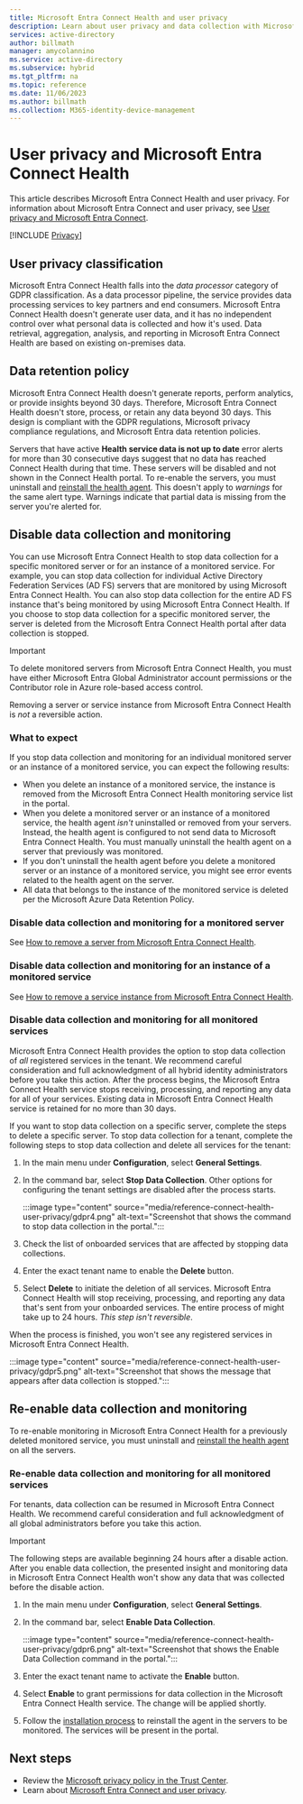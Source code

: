 ```yaml
---
title: Microsoft Entra Connect Health and user privacy
description: Learn about user privacy and data collection with Microsoft Entra Connect Health.
services: active-directory
author: billmath
manager: amycolannino
ms.service: active-directory
ms.subservice: hybrid
ms.tgt_pltfrm: na
ms.topic: reference
ms.date: 11/06/2023
ms.author: billmath
ms.collection: M365-identity-device-management
---
```


# User privacy and Microsoft Entra Connect Health

This article describes Microsoft Entra Connect Health and user privacy. For information about Microsoft Entra Connect and user privacy, see [User privacy and Microsoft Entra Connect](reference-connect-user-privacy.md).

[!INCLUDE [Privacy](~/../azure-docs-pr/includes/gdpr-intro-sentence.md)]

## User privacy classification

Microsoft Entra Connect Health falls into the *data processor* category of GDPR classification. As a data processor pipeline, the service provides data processing services to key partners and end consumers. Microsoft Entra Connect Health doesn't generate user data, and it has no independent control over what personal data is collected and how it's used. Data retrieval, aggregation, analysis, and reporting in Microsoft Entra Connect Health are based on existing on-premises data.

## Data retention policy

Microsoft Entra Connect Health doesn't generate reports, perform analytics, or provide insights beyond 30 days. Therefore, Microsoft Entra Connect Health doesn't store, process, or retain any data beyond 30 days. This design is compliant with the GDPR regulations, Microsoft privacy compliance regulations, and Microsoft Entra data retention policies.

Servers that have active **Health service data is not up to date** error alerts for more than 30 consecutive days suggest that no data has reached Connect Health during that time. These servers will be disabled and not shown in the Connect Health portal. To re-enable the servers, you must uninstall and [reinstall the health agent](how-to-connect-health-agent-install.md). This doesn't apply to *warnings* for the same alert type. Warnings indicate that partial data is missing from the server you're alerted for.

## Disable data collection and monitoring

You can use Microsoft Entra Connect Health to stop data collection for a specific monitored server or for an instance of a monitored service. For example, you can stop data collection for individual Active Directory Federation Services (AD FS) servers that are monitored by using Microsoft Entra Connect Health. You can also stop data collection for the entire AD FS instance that's being monitored by using Microsoft Entra Connect Health. If you choose to stop data collection for a specific monitored server, the server is deleted from the Microsoft Entra Connect Health portal after data collection is stopped.

> [!IMPORTANT]
> To delete monitored servers from Microsoft Entra Connect Health, you must have either Microsoft Entra Global Administrator account permissions or the Contributor role in Azure role-based access control.
>
> Removing a server or service instance from Microsoft Entra Connect Health is *not* a reversible action.

### What to expect

If you stop data collection and monitoring for an individual monitored server or an instance of a monitored service, you can expect the following results:

- When you delete an instance of a monitored service, the instance is removed from the Microsoft Entra Connect Health monitoring service list in the portal.
- When you delete a monitored server or an instance of a monitored service, the health agent *isn't* uninstalled or removed from your servers. Instead, the health agent is configured to not send data to Microsoft Entra Connect Health. You must manually uninstall the health agent on a server that previously was monitored.
- If you don't uninstall the health agent before you delete a monitored server or an instance of a monitored service, you might see error events related to the health agent on the server.
- All data that belongs to the instance of the monitored service is deleted per the Microsoft Azure Data Retention Policy.

### Disable data collection and monitoring for a monitored server

See [How to remove a server from Microsoft Entra Connect Health](how-to-connect-health-operations.md#delete-a-server-from-the-azure-ad-connect-health-service).

### Disable data collection and monitoring for an instance of a monitored service

See [How to remove a service instance from Microsoft Entra Connect Health](how-to-connect-health-operations.md#delete-a-service-instance-from-azure-ad-connect-health-service).

### Disable data collection and monitoring for all monitored services

Microsoft Entra Connect Health provides the option to stop data collection of *all* registered services in the tenant. We recommend careful consideration and full acknowledgment of all hybrid identity administrators before you take this action. After the process begins, the Microsoft Entra Connect Health service stops receiving, processing, and reporting any data for all of your services. Existing data in Microsoft Entra Connect Health service is retained for no more than 30 days.

If you want to stop data collection on a specific server, complete the steps to delete a specific server. To stop data collection for a tenant, complete the following steps to stop data collection and delete all services for the tenant:

1. In the main menu under **Configuration**, select **General Settings**.
1. In the command bar, select **Stop Data Collection**. Other options for configuring the tenant settings are disabled after the process starts.  

   :::image type="content" source="media/reference-connect-health-user-privacy/gdpr4.png" alt-text="Screenshot that shows the command to stop data collection in the portal.":::

1. Check the list of onboarded services that are affected by stopping data collections.
1. Enter the exact tenant name to enable the **Delete** button.
1. Select **Delete** to initiate the deletion of all services. Microsoft Entra Connect Health will stop receiving, processing, and reporting any data that's sent from your onboarded services. The entire process of might take up to 24 hours. *This step isn't reversible*.

When the process is finished, you won't see any registered services in Microsoft Entra Connect Health.

:::image type="content" source="media/reference-connect-health-user-privacy/gdpr5.png" alt-text="Screenshot that shows the message that appears after data collection is stopped.":::

## Re-enable data collection and monitoring

To re-enable monitoring in Microsoft Entra Connect Health for a previously deleted monitored service, you must uninstall and [reinstall the health agent](how-to-connect-health-agent-install.md) on all the servers.

### Re-enable data collection and monitoring for all monitored services

For tenants, data collection can be resumed in Microsoft Entra Connect Health. We recommend careful consideration and full acknowledgment of all global administrators before you take this action.

> [!IMPORTANT]
> The following steps are available beginning 24 hours after a disable action. After you enable data collection, the presented insight and monitoring data in Microsoft Entra Connect Health won't show any data that was collected before the disable action.

1. In the main menu under **Configuration**, select **General Settings**.
1. In the command bar, select **Enable Data Collection**.

   :::image type="content" source="media/reference-connect-health-user-privacy/gdpr6.png" alt-text="Screenshot that shows the Enable Data Collection command in the portal.":::

1. Enter the exact tenant name to activate the **Enable** button.
1. Select **Enable** to grant permissions for data collection in the Microsoft Entra Connect Health service. The change will be applied shortly.
1. Follow the [installation process](how-to-connect-health-agent-install.md) to reinstall the agent in the servers to be monitored. The services will be present in the portal.  

## Next steps

- Review the [Microsoft privacy policy in the Trust Center](https://www.microsoft.com/trust-center).
- Learn about [Microsoft Entra Connect and user privacy](reference-connect-user-privacy.md).
